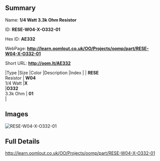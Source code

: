 

## Summary
 
Name: __1/4 Watt 3.3k Ohm Resistor__

ID: __RESE-W04-X-O332-01__

Hex ID: __AE332__

WebPage: __http://learn.oomlout.co.uk/OO/Projects/oomp/part/RESE-W04-X-O332-01__

Short URL: __http://oom.lt/AE332__


|Type   |Size   |Color   |Description   |Index   |
| __RESE__ <br>Resistor  | __W04__<br>1/4 Watt   |__X__<br>    |__O332__<br>3.3k Ohm    | __01__<br>  |


## Images
![RESE-W04-X-O332-01](http://oomlout.com/oomp-gen/parts/RESE-W04-X-O332-01/RESE-W04-X-O332-01_420.jpg)

## Full Details

 http://learn.oomlout.co.uk/OO/Projects/oomp/part/RESE-W04-X-O332-01

